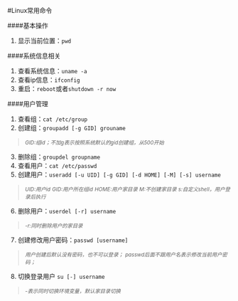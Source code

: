 #Linux常用命令

####基本操作
1. 显示当前位置：`pwd`

####系统信息相关
1. 查看系统信息：`uname -a`
2. 查看ip信息：`ifconfig`
3. 重启：`reboot`或者`shutdown -r now`

####用户管理
1. 查看组：`cat /etc/group`
2. 创建组：`groupadd [-g GID] grouname` 
> <small>*GID:组id；不加g表示按照系统默认的gid创建组，从500开始*</small>
3. 删除组：`groupdel groupname`
4. 查看用户：`cat /etc/passwd`
5. 创建用户：`useradd [-u UID] [-g GID] [-d HOME] [-M] [-s] username`
> <small>*UID:用户id*</small>
> <small>*GID:用户所在组id*</small>
> <small>*HOME:用户家目录*</small>
> <small>*M:不创建家目录*</small>
> <small>*s:自定义shell，用户登录后执行*</small>
6. 删除用户：`userdel [-r] username`
> <small>*-r:同时删除用户的家目录*</small>
7. 创建修改用户密码：`passwd [username]`
> <small>*用户创建后默认没有密码，也不可以登录；*</small>
> <small>*passwd后面不跟用户名表示修改当前用户密码；*</small>
8. 切换登录用户 `su [-] username`
> <small>*-表示同时切换环境变量，默认家目录切换*</small>
